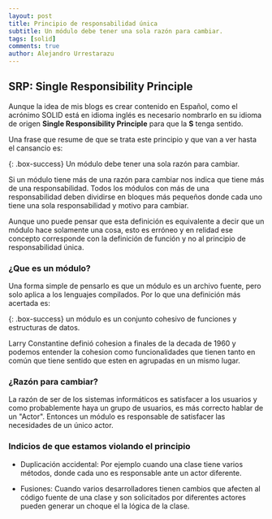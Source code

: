 ```yaml
---
layout: post
title: Principio de responsabilidad única
subtitle: Un módulo debe tener una sola razón para cambiar.
tags: [solid]
comments: true
author: Alejandro Urrestarazu
---
```


## SRP: Single Responsibility Principle

Aunque la idea de mis blogs es crear contenido en Español, como el acrónimo SOLID está en idioma inglés es necesario nombrarlo en su idioma de origen **Single Responsibility Principle** para que la **S** tenga sentido.

Una frase que resume de que se trata este principio y que van a ver hasta el cansancio es:

{: .box-success} 
Un módulo debe tener una sola razón para cambiar.

Si un módulo tiene más de una razón para cambiar nos indica que tiene más de una responsabilidad. Todos los módulos con más de una responsabilidad deben dividirse en bloques más pequeños donde cada uno tiene una sola responsabilidad y motivo para cambiar.

Aunque uno puede pensar que esta definición es equivalente a decir que un módulo hace solamente una cosa, esto es erróneo y en relidad ese concepto corresponde con la definición de función y no al principio de responsabilidad única.

### ¿Que es un módulo?

Una forma simple de pensarlo es que un módulo es un archivo fuente, pero solo aplica a los lenguajes compilados. Por lo que una definición más acertada es:

{: .box-success} 
un módulo es un conjunto cohesivo de funciones y estructuras de datos.

Larry Constantine definió cohesion a finales de la decada de 1960 y podemos entender la cohesion como funcionalidades que tienen tanto en común que tiene sentido que esten en agrupadas en un mismo lugar.

### ¿Razón para cambiar?

La razón de ser de los sistemas informáticos es satisfacer a los usuarios y como probablemente haya un grupo de usuarios, es más correcto hablar de un "Actor". Entonces un módulo es responsable de satisfacer las necesidades de un único actor.

### Indicios de que estamos violando el principio

* Duplicación accidental: Por ejemplo cuando una clase tiene varios métodos, donde cada uno es responsable ante un actor diferente.

* Fusiones: Cuando varios desarrolladores tienen cambios que afecten al código fuente de una clase y son solicitados por diferentes actores pueden generar un choque el la lógica de la clase.

<!-- Ver como solucionarlo, revisar libro adaptive-code-agile -->
<!-- SRP and the Decorator pattern -->
<!-- The Composite pattern -->
<!-- Predicate decorators -->